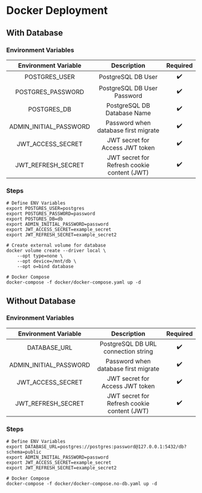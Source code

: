 # Docker Deployment

## With Database

### Environment Variables

|  Environment Variable  |                 Description                 | Required |
| :--------------------: | :-----------------------------------------: | :------: |
|     POSTGRES_USER      |             PostgreSQL DB User              |    ✔️    |
|   POSTGRES_PASSWORD    |         PostgreSQL DB User Password         |    ✔️    |
|      POSTGRES_DB       |         PostgreSQL DB Database Name         |    ✔️    |
| ADMIN_INITIAL_PASSWORD |    Password when database first migrate     |    ✔️    |
|   JWT_ACCESS_SECRET    |       JWT secret for Access JWT token       |    ✔️    |
|   JWT_REFRESH_SECRET   | JWT secret for Refresh cookie content (JWT) |    ✔️    |

### Steps

```
# Define ENV Variables
export POSTGRES_USER=postgres
export POSTGRES_PASSWORD=password
export POSTGRES_DB=db
export ADMIN_INITIAL_PASSWORD=password
export JWT_ACCESS_SECRET=example_secret
export JWT_REFRESH_SECRET=example_secret2

# Create external volume for database
docker volume create --driver local \
    --opt type=none \
    --opt device=/mnt/db \
    --opt o=bind database

# Docker Compose
docker-compose -f docker/docker-compose.yaml up -d
```

## Without Database

### Environment Variables

|  Environment Variable  |                 Description                 | Required |
| :--------------------: | :-----------------------------------------: | :------: |
|      DATABASE_URL      |     PostgreSQL DB URL connection string     |    ✔️    |
| ADMIN_INITIAL_PASSWORD |    Password when database first migrate     |    ✔️    |
|   JWT_ACCESS_SECRET    |       JWT secret for Access JWT token       |    ✔️    |
|   JWT_REFRESH_SECRET   | JWT secret for Refresh cookie content (JWT) |    ✔️    |

### Steps

```
# Define ENV Variables
export DATABASE_URL=postgres://postgres:password@127.0.0.1:5432/db?schema=public
export ADMIN_INITIAL_PASSWORD=password
export JWT_ACCESS_SECRET=example_secret
export JWT_REFRESH_SECRET=example_secret2

# Docker Compose
docker-compose -f docker/docker-compose.no-db.yaml up -d
```
